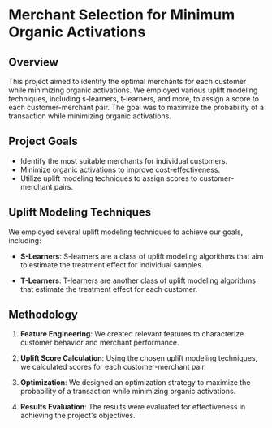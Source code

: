 # Merchant Selection for Minimum Organic Activations

## Overview

This project aimed to identify the optimal merchants for each customer while minimizing organic activations. We employed various uplift modeling techniques, including s-learners, t-learners, and more, to assign a score to each customer-merchant pair. The goal was to maximize the probability of a transaction while minimizing organic activations.

## Project Goals

- Identify the most suitable merchants for individual customers.
- Minimize organic activations to improve cost-effectiveness.
- Utilize uplift modeling techniques to assign scores to customer-merchant pairs.

## Uplift Modeling Techniques

We employed several uplift modeling techniques to achieve our goals, including:

- **S-Learners**: S-learners are a class of uplift modeling algorithms that aim to estimate the treatment effect for individual samples.

- **T-Learners**: T-learners are another class of uplift modeling algorithms that estimate the treatment effect for each customer.

## Methodology

1. **Feature Engineering**: We created relevant features to characterize customer behavior and merchant performance.

2. **Uplift Score Calculation**: Using the chosen uplift modeling techniques, we calculated scores for each customer-merchant pair.

3. **Optimization**: We designed an optimization strategy to maximize the probability of a transaction while minimizing organic activations.

4. **Results Evaluation**: The results were evaluated for effectiveness in achieving the project's objectives.
